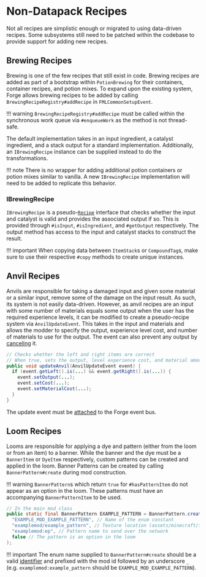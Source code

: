 Non-Datapack Recipes
====================

Not all recipes are simplistic enough or migrated to using data-driven recipes. Some subsystems still need to be patched within the codebase to provide support for adding new recipes.

Brewing Recipes
---------------

Brewing is one of the few recipes that still exist in code. Brewing recipes are added as part of a bootstrap within `PotionBrewing` for their containers, container recipes, and potion mixes. To expand upon the existing system, Forge allows brewing recipes to be added by calling `BrewingRecipeRegistry#addRecipe` in `FMLCommonSetupEvent`.

!!! warning
    `BrewingRecipeRegistry#addRecipe` must be called within the synchronous work queue via `#enqueueWork` as the method is not thread-safe.

The default implementation takes in an input ingredient, a catalyst ingredient, and a stack output for a standard implementation. Additionally, an `IBrewingRecipe` instance can be supplied instead to do the transformations.

!!! note
    There is no wrapper for adding additional potion containers or potion mixes similar to vanilla. A new `IBrewingRecipe` implementation will need to be added to replicate this behavior.

### IBrewingRecipe

`IBrewingRecipe` is a pseudo-[`Recipe`][recipe] interface that checks whether the input and catalyst is valid and provides the associated output if so. This is provided through `#isInput`, `#isIngredient`, and `#getOutput` respectively. The output method has access to the input and catalyst stacks to construct the result.

!!! important
    When copying data between `ItemStack`s or `CompoundTag`s, make sure to use their respective `#copy` methods to create unique instances.

Anvil Recipes
-------------

Anvils are responsible for taking a damaged input and given some material or a similar input, remove some of the damage on the input result. As such, its system is not easily data-driven. However, as anvil recipes are an input with some number of materials equals some output when the user has the required experience levels, it can be modified to create a pseudo-recipe system via `AnvilUpdateEvent`. This takes in the input and materials and allows the modder to specify the output, experience level cost, and number of materials to use for the output. The event can also prevent any output by [canceling][cancel] it.

```java
// Checks whether the left and right items are correct
// When true, sets the output, level experience cost, and material amount
public void updateAnvil(AnvilUpdateEvent event) {
  if (event.getLeft().is(...) && event.getRight().is(...)) {
    event.setOutput(...);
    event.setCost(...);
    event.setMaterialCost(...);
  }
}
```

The update event must be [attached] to the Forge event bus.

Loom Recipes
------------

Looms are responsible for applying a dye and pattern (either from the loom or from an item) to a banner. While the banner and the dye must be a `BannerItem` or `DyeItem` respectively, custom patterns can be created and applied in the loom. Banner Patterns can be created by calling `BannerPattern#create` during mod construction.

!!! warning
    `BannerPattern`s which return `true` for `#hasPatternItem` do not appear as an option in the loom. These patterns must have an accompanying `BannerPatternItem` to be used.

```java
// In the main mod class
public static final BannerPattern EXAMPLE_PATTERN = BannerPattern.create(
  "EXAMPLE_MOD_EXAMPLE_PATTERN", // Name of the enum constant
  "examplemod/example_pattern", // Texture location (assets/minecraft/textures/entity/(banner|shield)/<texture_location>.png)
  "examplemod:ep", // Pattern name to send over the network
  false // The pattern is an option in the loom
);
```

!!! important
    The enum name supplied to `BannerPattern#create` should be a valid [identifier] and prefixed with the mod id followed by an underscore `_` (e.g. `examplemod:example_pattern` should be `EXAMPLE_MOD_EXAMPLE_PATTERN`).

[recipe]: ./custom.md#recipe
[cancel]: ../../../concepts/events.md#canceling
[attached]: ../../../concepts/events.md#creating-an-event-handler
[identifier]: https://docs.oracle.com/javase/specs/jls/se17/html/jls-3.html#jls-Identifier
